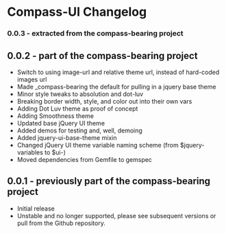 # Compass-UI Changelog

### 0.0.3 - extracted from the compass-bearing project

## 0.0.2 - part of the compass-bearing project

- Switch to using image-url and relative theme url, instead of hard-coded images url
- Made _compass-bearing the default for pulling in a jquery base theme
- Minor style tweaks to absolution and dot-luv 
- Breaking border width, style, and color out into their own vars 
- Adding Dot Luv theme as proof of concept
- Adding Smoothness theme
- Updated base jQuery UI theme
- Added demos for testing and, well, demoing
- Added jquery-ui-base-theme mixin
- Changed jQuery UI theme variable naming scheme (from $jquery- variables to $ui-)
- Moved dependencies from Gemfile to gemspec

## 0.0.1 - previously part of the compass-bearing project

- Initial release
- Unstable and no longer supported, please see subsequent versions or pull from the Github repository. 
